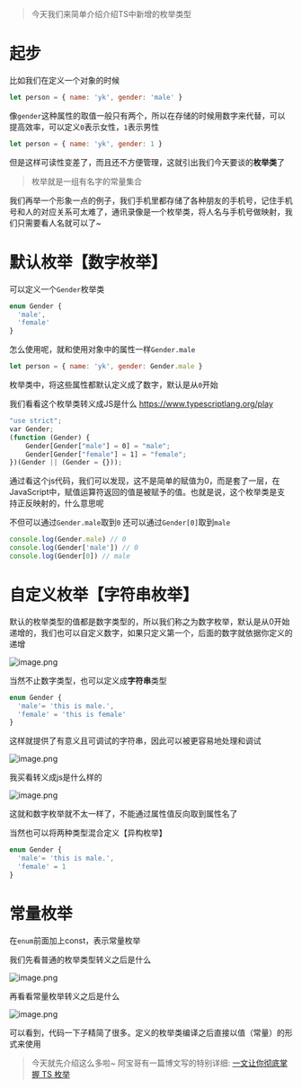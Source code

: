 > 今天我们来简单介绍介绍TS中新增的枚举类型

# 起步

比如我们在定义一个对象的时候

```js
let person = { name: 'yk', gender: 'male' }
```

像`gender`这种属性的取值一般只有两个，所以在存储的时候用数字来代替，可以提高效率，可以定义`0`表示女性，`1`表示男性

```js
let person = { name: 'yk', gender: 1 }
```

但是这样可读性变差了，而且还不方便管理，这就引出我们今天要谈的**枚举类**了

> 枚举就是一组有名字的常量集合

我们再举一个形象一点的例子，我们手机里都存储了各种朋友的手机号，记住手机号和人的对应关系可太难了，通讯录像是一个枚举类，将人名与手机号做映射，我们只需要看人名就可以了~


# 默认枚举【数字枚举】

可以定义一个`Gender`枚举类

```ts
enum Gender {
  'male',
  'female'
}
```
怎么使用呢，就和使用对象中的属性一样`Gender.male`

```js
let person = { name: 'yk', gender: Gender.male }
```

枚举类中，将这些属性都默认定义成了数字，默认是从`0`开始


我们看看这个枚举类转义成JS是什么  https://www.typescriptlang.org/play


```js
"use strict";
var Gender;
(function (Gender) {
    Gender[Gender["male"] = 0] = "male";
    Gender[Gender["female"] = 1] = "female";
})(Gender || (Gender = {}));
```

通过看这个js代码，我们可以发现，这不是简单的赋值为0，而是套了一层，在JavaScript中，赋值运算符返回的值是被赋予的值。也就是说，这个枚举类是支持正反映射的，什么意思呢


不但可以通过`Gender.male`取到`0`
还可以通过`Gender[0]`取到`male`

```js
console.log(Gender.male) // 0
console.log(Gender['male']) // 0
console.log(Gender[0]) // male
```

# 自定义枚举【字符串枚举】

默认的枚举类型的值都是数字类型的，所以我们称之为数字枚举，默认是从0开始递增的，我们也可以自定义数字，如果只定义第一个，后面的数字就依据你定义的递增

![image.png](https://p1-juejin.byteimg.com/tos-cn-i-k3u1fbpfcp/2d4b4ff14b4b46f0b6b25838c66f62a9~tplv-k3u1fbpfcp-watermark.image?)

当然不止数字类型，也可以定义成**字符串**类型



```ts
enum Gender {
  'male'= 'this is male.',
  'female' = 'this is female'
}
```

这样就提供了有意义且可调试的字符串，因此可以被更容易地处理和调试


![image.png](https://p6-juejin.byteimg.com/tos-cn-i-k3u1fbpfcp/6722b23667ef4659b151fdf94dce0555~tplv-k3u1fbpfcp-watermark.image?)

我买看转义成js是什么样的

![image.png](https://p3-juejin.byteimg.com/tos-cn-i-k3u1fbpfcp/d1946340276a4c09874f5db88b355947~tplv-k3u1fbpfcp-watermark.image?)

这就和数字枚举就不太一样了，不能通过属性值反向取到属性名了


当然也可以将两种类型混合定义【异构枚举】

```js
enum Gender {
  'male'= 'this is male.',
  'female' = 1
}
```

# 常量枚举

在`enum`前面加上const，表示常量枚举

我们先看普通的枚举类型转义之后是什么

![image.png](https://p1-juejin.byteimg.com/tos-cn-i-k3u1fbpfcp/c023c53433e64c7fb6f5e6a3994a3ff5~tplv-k3u1fbpfcp-watermark.image?)

再看看常量枚举转义之后是什么

![image.png](https://p3-juejin.byteimg.com/tos-cn-i-k3u1fbpfcp/b12dad7efa1248b1ae3172f1db023c02~tplv-k3u1fbpfcp-watermark.image?)

可以看到，代码一下子精简了很多。定义的枚举类编译之后直接以值（常量）的形式来使用


> 今天就先介绍这么多啦~ 阿宝哥有一篇博文写的特别详细: [一文让你彻底掌握 TS 枚举](https://juejin.cn/post/6844904112669065224) 
